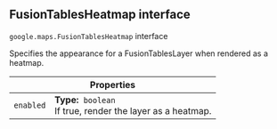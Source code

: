 <h2 id="FusionTablesHeatmap"> FusionTablesHeatmap interface </h2><p>
<code><span itemprop="path">google.maps</span>.<span itemprop="name">FusionTablesHeatmap</span></code>
interface
</p><p>Specifies the appearance for a FusionTablesLayer when rendered as a heatmap.</p><div class="devsite-table-wrapper"><table class="properties responsive" summary="interface FusionTablesHeatmap - Properties">
<thead>
<tr><th colspan="2">Properties</th>
</tr></thead>
<tbody>
<tr id="FusionTablesHeatmap.enabled">
<td><code><span>enabled</span></code></td>
<td><div><strong>Type:</strong>&nbsp; <code>boolean</code></div>
<div class="desc">If true, render the layer as a heatmap.</div></td>
</tr>
</tbody>
</table></div>